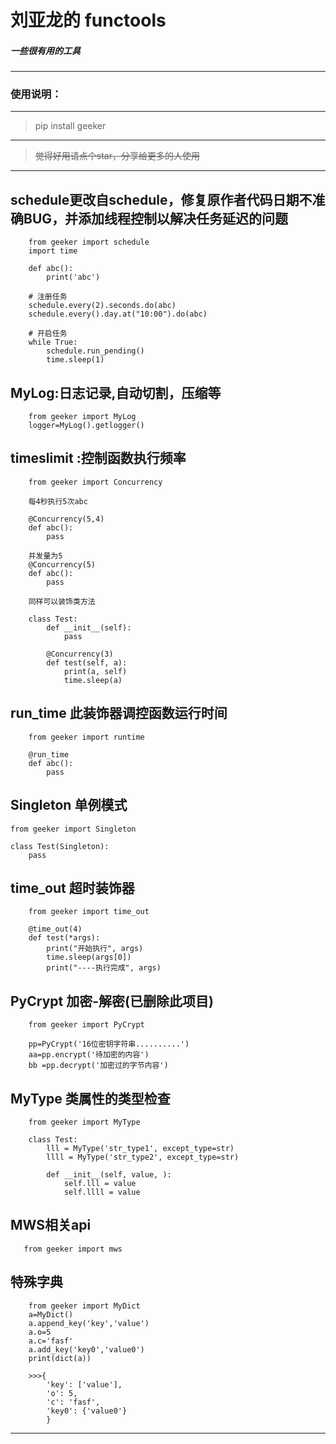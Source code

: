 
# 刘亚龙的 functools

##### 一些很有用的工具

------------



### 使用说明：

------------

> pip install geeker

------------


> ~~觉得好用请点个star，分享给更多的人使用~~
------------


## schedule更改自schedule，修复原作者代码日期不准确BUG，并添加线程控制以解决任务延迟的问题

		from geeker import schedule
		import time

		def abc():
		    print('abc')
		
		# 注册任务
		schedule.every(2).seconds.do(abc)
		schedule.every().day.at("10:00").do(abc)

		# 开启任务
		while True:
		    schedule.run_pending()
		    time.sleep(1)

## MyLog:日志记录,自动切割，压缩等

		from geeker import MyLog
		logger=MyLog().getlogger()
		


## timeslimit :控制函数执行频率

        from geeker import Concurrency

        每4秒执行5次abc

        @Concurrency(5,4)
        def abc():
            pass
        
        并发量为5
        @Concurrency(5)
        def abc():
            pass
            
        同样可以装饰类方法
        
        class Test:
            def __init__(self):
                pass
    
            @Concurrency(3)
            def test(self, a):
                print(a, self)
                time.sleep(a)
			

## run_time 此装饰器调控函数运行时间
        
        from geeker import runtime
        
        @run_time
        def abc():
            pass

##  Singleton 单例模式

    from geeker import Singleton
    
    class Test(Singleton):
        pass

##  time_out 超时装饰器

		from geeker import time_out

		@time_out(4)
		def test(*args):
		    print("开始执行", args)
		    time.sleep(args[0])
		    print("----执行完成", args)
		
##  PyCrypt 加密-解密(已删除此项目)

        from geeker import PyCrypt      
        
        pp=PyCrypt('16位密钥字符串..........')
        aa=pp.encrypt('待加密的内容') 
        bb =pp.decrypt('加密过的字节内容') 

##  MyType 类属性的类型检查

        from geeker import MyType  
        
        class Test:
            lll = MyType('str_type1', except_type=str)
            llll = MyType('str_type2', except_type=str)
        
            def __init__(self, value, ):
                self.lll = value
                self.llll = value
                
                
##  MWS相关api

       from geeker import mws


##  特殊字典

        from geeker import MyDict
        a=MyDict()
        a.append_key('key','value')
        a.o=5
        a.c='fasf'
        a.add_key('key0','value0')
        print(dict(a))
        
        >>>{
            'key': ['value'],
            'o': 5, 
            'c': 'fasf', 
            'key0': {'value0'}
            }
                
------------

